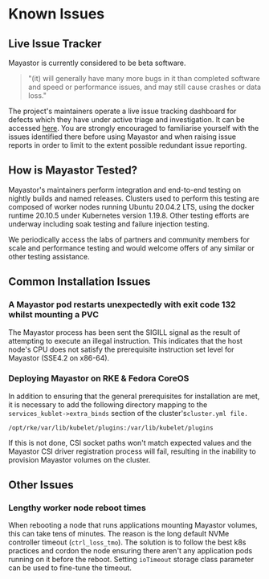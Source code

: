# Known Issues

## Live Issue Tracker

Mayastor is currently considered to be beta software.

> "\(it\) will generally have many more bugs in it than completed software and speed or performance issues, and may still cause crashes or data loss."

The project's maintainers operate a live issue tracking dashboard for defects which they have under active triage and investigation. It can be accessed [here](https://mayadata.atlassian.net/secure/Dashboard.jspa?selectPageId=10015). You are strongly encouraged to familiarise yourself with the issues identified there before using Mayastor and when raising issue reports in order to limit to the extent possible redundant issue reporting.

## How is Mayastor Tested?

Mayastor's maintainers perform integration and end-to-end testing on nightly builds and named releases. Clusters used to perform this testing are composed of worker nodes running Ubuntu 20.04.2 LTS, using the docker runtime 20.10.5 under Kubernetes version 1.19.8. Other testing efforts are underway including soak testing and failure injection testing.

We periodically access the labs of partners and community members for scale and performance testing and would welcome offers of any similar or other testing assistance.

## Common Installation Issues

### A Mayastor pod restarts unexpectedly with exit code 132 whilst mounting a PVC

The Mayastor process has been sent the SIGILL signal as the result of attempting to execute an illegal instruction. This indicates that the host node's CPU does not satisfy the prerequisite instruction set level for Mayastor \(SSE4.2 on x86-64\).

### Deploying Mayastor on RKE & Fedora CoreOS

In addition to ensuring that the general prerequisites for installation are met, it is necessary to add the following directory mapping to the `services_kublet->extra_binds` section of the cluster's`cluster.yml file.`

```text
/opt/rke/var/lib/kubelet/plugins:/var/lib/kubelet/plugins
```

If this is not done, CSI socket paths won't match expected values and the Mayastor CSI driver registration process will fail, resulting in the inability to provision Mayastor volumes on the cluster.

## Other Issues

### Lengthy worker node reboot times

When rebooting a node that runs applications mounting Mayastor volumes, this can take tens of minutes. The reason is the long default NVMe controller timeout \(`ctrl_loss_tmo`\). The solution is to follow the best k8s practices and cordon the node ensuring there aren't any application pods running on it before the reboot. Setting `ioTimeout` storage class parameter can be used to fine-tune the timeout.

